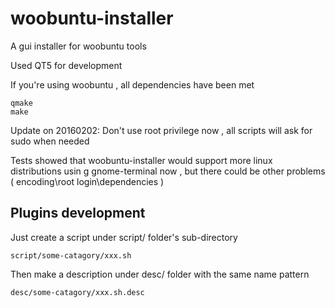 # woobuntu-installer
A gui installer for woobuntu tools

Used QT5 for development

If you're using woobuntu , all dependencies have been met

    qmake
    make

Update on 20160202: Don't use root privilege now , all scripts will ask for sudo
 when needed

Tests showed that woobuntu-installer would support more linux distributions usin
g gnome-terminal now , but there could be other problems ( encoding\root login\dependencies )

## Plugins development ##

Just create a script under script/ folder's sub-directory

    script/some-catagory/xxx.sh

Then make a description under desc/ folder with the same name pattern

    desc/some-catagory/xxx.sh.desc
